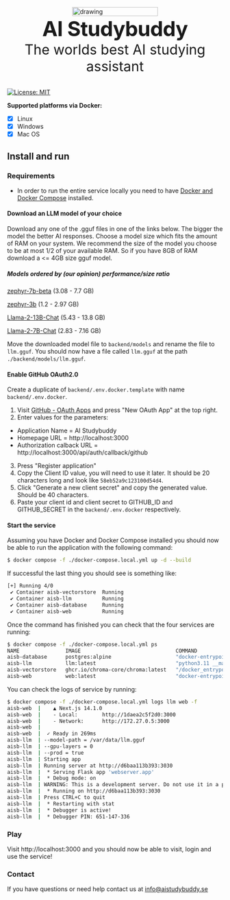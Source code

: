 <div style="display:flex;align-items: center; margin-bottom: 2rem; flex-wrap: wrap; justify-content: center;">
    <img src="https://raw.githubusercontent.com/knobz12/D0020E-project-course/main/media/logo.png" alt="drawing" style="max-width: 200px; width: 100%;"  />

<div style="flex-grow: 1; text-align:center">
    <div style="underline:none;font-size:3rem;letter-spacing:-0.015em;font-weight:700">AI Studybuddy</div>
    <div style="underline:none;font-size:2rem;">The worlds best AI studying assistant</div>
</div>
</div>

[![License: MIT](https://img.shields.io/badge/license-MIT-blue.svg)](https://opensource.org/licenses/MIT)

**Supported platforms via Docker:**

- [x] Linux
- [x] Windows
- [x] Mac OS

## Install and run

### Requirements

- In order to run the entire service locally you need to have [Docker and Docker Compose](https://www.docker.com/products/docker-desktop/) installed.

#### Download an LLM model of your choice

Download any one of the .gguf files in one of the links below. The bigger the model the better AI responses.
Choose a model size which fits the amount of RAM on your system. We recommend the size of the model you choose to be at most
1/2 of your available RAM. So if you have 8GB of RAM download a <= 4GB size gguf model.

##### Models ordered by (our opinion) performance/size ratio

[zephyr-7b-beta](https://huggingface.co/TheBloke/zephyr-7B-beta-GGUF/tree/main) (3.08 - 7.7 GB)

[zephyr-3b](https://huggingface.co/TheBloke/stablelm-zephyr-3b-GGUF/tree/main) (1.2 - 2.97 GB)

[Llama-2-13B-Chat](https://huggingface.co/TheBloke/Llama-2-13B-chat-GGUF/tree/main) (5.43 - 13.8 GB)

[Llama-2-7B-Chat](https://huggingface.co/TheBloke/Llama-2-7B-Chat-GGUF/tree/main) (2.83 - 7.16 GB)

Move the downloaded model file to `backend/models` and rename the file to `llm.gguf`. You should now have a file called `llm.gguf` at the path `./backend/models/llm.gguf`.

#### Enable GitHub OAuth2.0

Create a duplicate of `backend/.env.docker.template` with name `backend/.env.docker`.

1. Visit [GitHub - OAuth Apps](https://github.com/settings/developers) and press "New OAuth App" at the top right.
2. Enter values for the parameters:

- Application Name = AI Studybuddy
- Homepage URL = http://localhost:3000
- Authorization calback URL = http://localhost:3000/api/auth/callback/github

3. Press "Register application"
4. Copy the Client ID value, you will need to use it later. It should be 20 characters long and look like `58eb52a9c123100d54d4`.
5. Click "Generate a new client secret" and copy the generated value. Should be 40 characters.
6. Paste your client id and client secret to GITHUB_ID and GITHUB_SECRET in the `backend/.env.docker` respectively.

#### Start the service

Assuming you have Docker and Docker Compose installed you should now be able to run the application with the following command:

```bash
$ docker compose -f ./docker-compose.local.yml up -d --build
```

If successful the last thing you should see is something like:

```bash
[+] Running 4/0
 ✔ Container aisb-vectorstore  Running
 ✔ Container aisb-llm          Running
 ✔ Container aisb-database     Running
 ✔ Container aisb-web          Running
```

Once the command has finished you can check that the four services are running:

```bash
$ docker compose -f ./docker-compose.local.yml ps
NAME               IMAGE                               COMMAND                  SERVICE    CREATED         STATUS         PORTS
aisb-database      postgres:alpine                     "docker-entrypoint.s…"   database   6 seconds ago   Up 5 seconds   0.0.0.0:5432->5432/tcp, :::5432->5432/tcp
aisb-llm           llm:latest                          "python3.11 __main__…"   llm        6 seconds ago   Up 5 seconds   0.0.0.0:3030->3030/tcp, :::3030->3030/tcp
aisb-vectorstore   ghcr.io/chroma-core/chroma:latest   "/docker_entrypoint.…"   chroma     6 seconds ago   Up 5 seconds   0.0.0.0:8000->8000/tcp, :::8000->8000/tcp
aisb-web           web:latest                          "docker-entrypoint.s…"   web        6 seconds ago   Up 5 seconds   0.0.0.0:3000->3000/tcp, :::3000->3000/tcp
```

You can check the logs of service by running:

```bash
$ docker compose -f ./docker-compose.local.yml logs llm web -f
aisb-web  |    ▲ Next.js 14.1.0
aisb-web  |    - Local:        http://1daea2c5f2d0:3000
aisb-web  |    - Network:      http://172.27.0.5:3000
aisb-web  |
aisb-web  |  ✓ Ready in 269ms
aisb-llm  | --model-path = /var/data/llm.gguf
aisb-llm  | --gpu-layers = 0
aisb-llm  | --prod = true
aisb-llm  | Starting app
aisb-llm  | Running server at http://d6baa113b393:3030
aisb-llm  |  * Serving Flask app 'webserver.app'
aisb-llm  |  * Debug mode: on
aisb-llm  | WARNING: This is a development server. Do not use it in a production deployment. Use a production WSGI server instead.
aisb-llm  |  * Running on http://d6baa113b393:3030
aisb-llm  | Press CTRL+C to quit
aisb-llm  |  * Restarting with stat
aisb-llm  |  * Debugger is active!
aisb-llm  |  * Debugger PIN: 651-147-336
```

### Play

Visit http://localhost:3000 and you should now be able to visit, login and use the service!

### Contact

If you have questions or need help contact us at info@aistudybuddy.se
